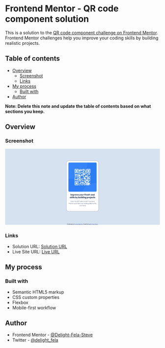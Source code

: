 # Frontend Mentor - QR code component solution

This is a solution to the [QR code component challenge on Frontend Mentor](https://www.frontendmentor.io/challenges/qr-code-component-iux_sIO_H). Frontend Mentor challenges help you improve your coding skills by building realistic projects. 

## Table of contents

- [Overview](#overview)
  - [Screenshot](#screenshot)
  - [Links](#links)
- [My process](#my-process)
  - [Built with](#built-with)
- [Author](#author)

**Note: Delete this note and update the table of contents based on what sections you keep.**

## Overview

### Screenshot

![](./screenshot.jpg)

### Links

- Solution URL: [Solution URL](https://your-solution-url.com)
- Live Site URL: [Live URL](https://frontend-mentor-seven-chi.vercel.app)

## My process

### Built with

- Semantic HTML5 markup
- CSS custom properties
- Flexbox
- Mobile-first workflow


## Author

- Frontend Mentor - [@Delight-Fela-Steve](https://www.frontendmentor.io/profile/Delight-Fela-Steve)
- Twitter - [@delight_fela](https://www.twitter.com/delight_fela)
